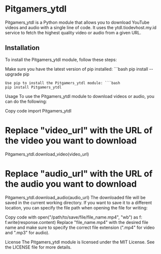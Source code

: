 # Pitgamers_ytdl
Pitgamers_ytdl is a Python module that allows you to download YouTube videos and audio with a single line of code. It uses the ytdl.tiodevhost.my.id service to fetch the highest quality video or audio from a given URL.

## Installation
To install the Pitgamers_ytdl module, follow these steps:

Make sure you have the latest version of pip installed: ```bash 
pip install --upgrade pip 
```
Use pip to install the Pitgamers_ytdl module: ```bash
pip install Pitgamers_ytdl
```
Usage
To use the Pitgamers_ytdl module to download videos or audio, you can do the following:

Copy code
import Pitgamers_ytdl

# Replace "video_url" with the URL of the video you want to download
Pitgamers_ytdl.download_video(video_url)

# Replace "audio_url" with the URL of the audio you want to download
Pitgamers_ytdl.download_audio(audio_url)
The downloaded file will be saved in the current working directory. If you want to save it to a different location, you can specify the file path when opening the file for writing:

Copy code
with open("/path/to/save/file/file_name.mp4", "wb") as f:
  f.write(response.content)
Replace "file_name.mp4" with the desired file name and make sure to specify the correct file extension (".mp4" for video and ".mp3" for audio).

License
The Pitgamers_ytdl module is licensed under the MIT License. See the LICENSE file for more details.
